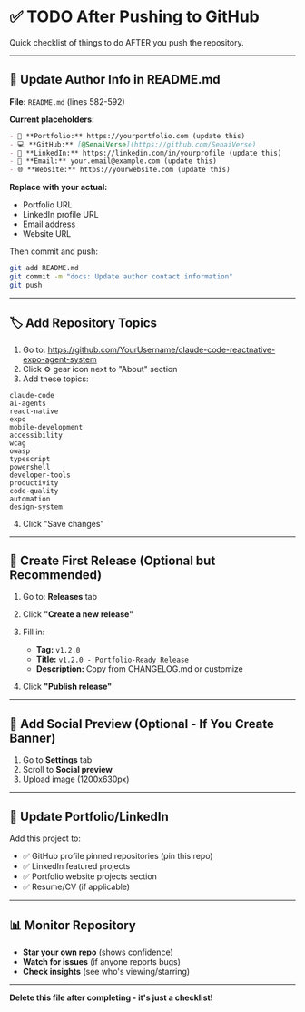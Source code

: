 # ✅ TODO After Pushing to GitHub

Quick checklist of things to do AFTER you push the repository.

---

## 📝 Update Author Info in README.md

**File:** `README.md` (lines 582-592)

**Current placeholders:**
```markdown
- 💼 **Portfolio:** https://yourportfolio.com (update this)
- 💻 **GitHub:** [@SenaiVerse](https://github.com/SenaiVerse)
- 💬 **LinkedIn:** https://linkedin.com/in/yourprofile (update this)
- 📧 **Email:** your.email@example.com (update this)
- 🌐 **Website:** https://yourwebsite.com (update this)
```

**Replace with your actual:**
- Portfolio URL
- LinkedIn profile URL
- Email address
- Website URL

Then commit and push:
```bash
git add README.md
git commit -m "docs: Update author contact information"
git push
```

---

## 🏷️ Add Repository Topics

1. Go to: https://github.com/YourUsername/claude-code-reactnative-expo-agent-system
2. Click ⚙️ gear icon next to "About" section
3. Add these topics:

```
claude-code
ai-agents
react-native
expo
mobile-development
accessibility
wcag
owasp
typescript
powershell
developer-tools
productivity
code-quality
automation
design-system
```

4. Click "Save changes"

---

## 🎉 Create First Release (Optional but Recommended)

1. Go to: **Releases** tab
2. Click **"Create a new release"**
3. Fill in:
   - **Tag:** `v1.2.0`
   - **Title:** `v1.2.0 - Portfolio-Ready Release`
   - **Description:** Copy from CHANGELOG.md or customize

4. Click **"Publish release"**

---

## 📸 Add Social Preview (Optional - If You Create Banner)

1. Go to **Settings** tab
2. Scroll to **Social preview**
3. Upload image (1200x630px)

---

## 🔗 Update Portfolio/LinkedIn

Add this project to:
- ✅ GitHub profile pinned repositories (pin this repo)
- ✅ LinkedIn featured projects
- ✅ Portfolio website projects section
- ✅ Resume/CV (if applicable)

---

## 📊 Monitor Repository

- **Star your own repo** (shows confidence)
- **Watch for issues** (if anyone reports bugs)
- **Check insights** (see who's viewing/starring)

---

**Delete this file after completing - it's just a checklist!**
